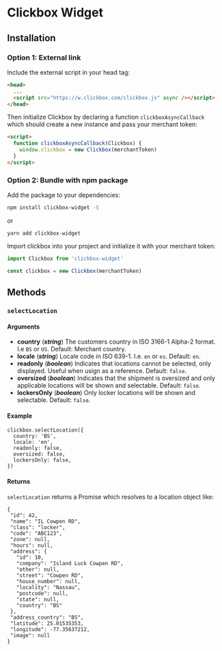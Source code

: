 # Clickbox Widget

## Installation

### **Option 1**: External link
Include the external script in your head tag:
```html
<head>
  ...
  <script src="https://w.clickbox.com/clickbox.js" async /></script>
</head>

```
Then initialize Clickbox by declaring a function `clickboxAsyncCallback` which should create a new instance and pass your merchant token:
```html
<script>
  function clickboxAsyncCallback(Clickbox) {
    window.clickbox = new Clickbox(merchantToken)
  }
</script>
```
### **Option 2**: Bundle with npm package
Add the package to your dependencies:
```bash
npm install clickbox-widget -S
```
or
```
yarn add clickbox-widget
```

Import clickbox into your project and initialize it with your merchant token:
```javascript
import Clickbox from 'clickbox-widget'

const clickbox = new Clickbox(merchantToken)
```

## Methods

### `selectLocation`
#### Arguments
 - **country** (***string***)
 The customers country in ISO 3166-1 Alpha-2 format. I.e `BS` or `US`. Default: Merchant country.
 - **locale** (***string***)
 Locale code in ISO 639-1. I.e. `en` or `es`. Default: `en`.
 - **readonly** (***boolean***)
 Indicates that locations cannot be selected, only displayed. Useful when usign as a reference. Default: `false`.
 - **oversized** (***boolean***)
 Indicates that the shipment is oversized and only applicable locations will be shown and selectable. Default: `false`.
 - **lockersOnly** (***boolean***)
 Only locker locations will be shown and selectable. Default: `false`.

#### Example
```
clickbox.selectLocation({
  country: 'BS',
  locale: 'en',
  readonly: false,
  oversized: false,
  lockersOnly: false,
})
```

 #### Returns
`selectLocation` returns a Promise which resolves to a location object like:

 ```
 {
  "id": 42,
  "name": "IL Cowpen RD",
  "class": "locker",
  "code": "ABC123",
  "zone": null,
  "hours": null,
  "address": {
    "id": 10,
    "company": "Island Luck Cowpen RD",
    "other": null,
    "street": "Cowpen RD",
    "house_number": null,
    "locality": "Nassau",
    "postcode": null,
    "state": null,
    "country": "BS"
  },
  "address_country": "BS",
  "latitude": 25.01535353,
  "longitude": -77.35637212,
  "image": null
}

 ```